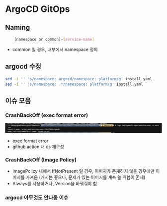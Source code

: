 # ArgoCD GitOps

## Naming

```sh
    [namespace or common]-[service-name]
```

- common 일 경우, 내부에서 namespace 정의

## argocd 수정

```sh
sed -i '' 's/namespace: argocd/namespace: platform/g' install.yaml
sed -i '' 's/namespace: .*/namespace: platform/g' install.yaml

```

## 이슈 모음

### CrashBackOff (exec format error)
![cr](../public/cr-1.png)

- exec format error 
- github action 내 os 재구성

### CrashBackOff (Image Policy)

- ImagePolicy 내에서 IfNotPresent 일 경우, 이미지가 존재하지 않을 경우에만 이미지를 가져옴 (캐시는 좋으나, 문제가 있는 이미지를 계속 쓸 위험이 존재)
- Always를 사용하거나, Version을 바꿔줘야 함

### argocd 아무것도 안나옴 이슈